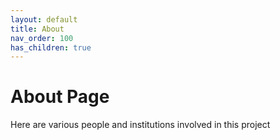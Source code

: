 ```yaml
---
layout: default
title: About
nav_order: 100
has_children: true
---
```


# About Page 

Here are various people and institutions involved in this project


